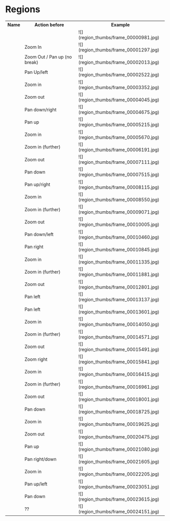# Regions

<table>
  <tr>
  <th>Name</th>
  <th>Action before</th>
  <th>Example</th>
  </tr>

  <tr>
    <td/>
    <td/>
    <td> ![](region_thumbs/frame_00000981.jpg)</td>
  </tr>

  <tr>
    <td/>
    <td>Zoom In</td>
    <td> ![](region_thumbs/frame_00001297.jpg)</td>
  </tr>

  <tr>
    <td/>
    <td>Zoom Out / Pan up (no break)</td>
    <td> ![](region_thumbs/frame_00002013.jpg)</td>
  </tr>

  <tr>
    <td/>
    <td>Pan Up/left</td>
    <td> ![](region_thumbs/frame_00002522.jpg)</td>
  </tr>

  <!-- Duplicate <tr>
    <td/>
    <td>??</td>
    <td> ![](region_thumbs/frame_00002661.jpg)</td>
  </tr> -->

  <tr>
    <td/>
    <td>Zoom in</td>
    <td> ![](region_thumbs/frame_00003352.jpg)</td>
  </tr>

  <tr>
    <td/>
    <td>Zoom out</td>
    <td> ![](region_thumbs/frame_00004045.jpg)</td>
  </tr>

  <!-- Duplicate <tr>
    <td/>
    <td>??</td>
    <td> ![](region_thumbs/frame_00004247.jpg)</td>
  </tr> -->

  <tr>
    <td/>
    <td>Pan down/right</td>
    <td> ![](region_thumbs/frame_00004675.jpg)</td>
  </tr>

  <tr>
    <td/>
    <td>Pan up</td>
    <td> ![](region_thumbs/frame_00005215.jpg)</td>
  </tr>

  <tr>
    <td/>
    <td>Zoom in</td>
    <td> ![](region_thumbs/frame_00005670.jpg)</td>
  </tr>

  <tr>
    <td/>
    <td>Zoom in (further)</td>
    <td> ![](region_thumbs/frame_00006191.jpg)</td>
  </tr>

  <tr>
    <td/>
    <td>Zoom out</td>
    <td> ![](region_thumbs/frame_00007111.jpg)</td>
  </tr>

  <tr>
    <td/>
    <td>Pan down</td>
    <td> ![](region_thumbs/frame_00007515.jpg)</td>
  </tr>

  <tr>
    <td/>
    <td>Pan up/right</td>
    <td> ![](region_thumbs/frame_00008115.jpg)</td>
  </tr>

  <tr>
    <td/>
    <td>Zoom in</td>
    <td> ![](region_thumbs/frame_00008550.jpg)</td>
  </tr>

  <tr>
    <td/>
    <td>Zoom in (further)</td>
    <td> ![](region_thumbs/frame_00009071.jpg)</td>
  </tr>

  <tr>
    <td/>
    <td>Zoom out</td>
    <td> ![](region_thumbs/frame_00010005.jpg)</td>
  </tr>

  <tr>
    <td/>
    <td>Pan down/left</td>
    <td> ![](region_thumbs/frame_00010460.jpg)</td>
  </tr>

  <tr>
    <td/>
    <td>Pan right</td>
    <td> ![](region_thumbs/frame_00010845.jpg)</td>
  </tr>

  <!-- duplicate? <tr>
    <td/>
    <td>??</td>
    <td> ![](region_thumbs/frame_00011005.jpg)</td>
  </tr> -->

  <tr>
    <td/>
    <td>Zoom in</td>
    <td> ![](region_thumbs/frame_00011335.jpg)</td>
  </tr>

  <tr>
    <td/>
    <td>Zoom in (further)</td>
    <td> ![](region_thumbs/frame_00011881.jpg)</td>
  </tr>

  <tr>
    <td/>
    <td>Zoom out</td>
    <td> ![](region_thumbs/frame_00012801.jpg)</td>
  </tr>

  <tr>
    <td/>
    <td>Pan left</td>
    <td> ![](region_thumbs/frame_00013137.jpg)</td>
  </tr>

  <tr>
    <td/>
    <td>Pan left</td>
    <td> ![](region_thumbs/frame_00013601.jpg)</td>
  </tr>

  <tr>
    <td/>
    <td>Zoom in</td>
    <td> ![](region_thumbs/frame_00014050.jpg)</td>
  </tr>

  <tr>
    <td/>
    <td>Zoom in (further)</td>
    <td> ![](region_thumbs/frame_00014571.jpg)</td>
  </tr>

  <tr>
    <td/>
    <td>Zoom out</td>
    <td> ![](region_thumbs/frame_00015491.jpg)</td>
  </tr>

  <tr>
    <td/>
    <td>Zoom right</td>
    <td> ![](region_thumbs/frame_00015841.jpg)</td>
  </tr>

  <tr>
    <td/>
    <td>Zoom in</td>
    <td> ![](region_thumbs/frame_00016415.jpg)</td>
  </tr>

  <tr>
    <td/>
    <td>Zoom in (further)</td>
    <td> ![](region_thumbs/frame_00016961.jpg)</td>
  </tr>

  <tr>
    <td/>
    <td>Zoom out</td>
    <td> ![](region_thumbs/frame_00018001.jpg)</td>
  </tr>

  <tr>
    <td/>
    <td>Pan down</td>
    <td> ![](region_thumbs/frame_00018725.jpg)</td>
  </tr>

  <tr>
    <td/>
    <td>Zoom in</td>
    <td> ![](region_thumbs/frame_00019625.jpg)</td>
  </tr>

  <tr>
    <td/>
    <td>Zoom out</td>
    <td> ![](region_thumbs/frame_00020475.jpg)</td>
  </tr>

  <tr>
    <td/>
    <td>Pan up</td>
    <td> ![](region_thumbs/frame_00021080.jpg)</td>
  </tr>

  <tr>
    <td/>
    <td>Pan right/down</td>
    <td> ![](region_thumbs/frame_00021605.jpg)</td>
  </tr>

  <tr>
    <td/>
    <td>Zoom in</td>
    <td> ![](region_thumbs/frame_00022205.jpg)</td>
  </tr>

  <tr>
    <td/>
    <td>Pan up/left</td>
    <td> ![](region_thumbs/frame_00023051.jpg)</td>
  </tr>

  <tr>
    <td/>
    <td>Pan down</td>
    <td> ![](region_thumbs/frame_00023615.jpg)</td>
  </tr>

  <tr>
    <td/>
    <td>??</td>
    <td> ![](region_thumbs/frame_00024151.jpg)</td>
  </tr>

</table>
